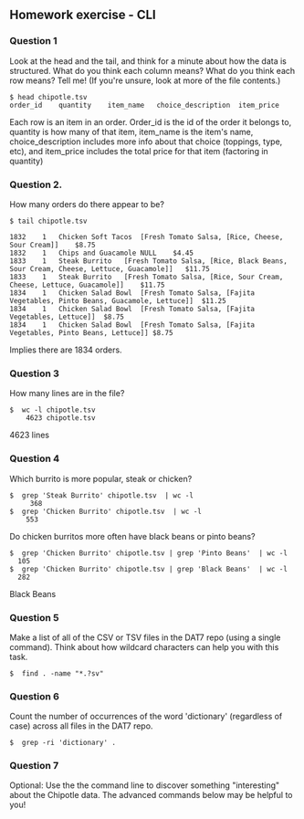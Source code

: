 ## Homework exercise - CLI

### Question 1

Look at the head and the tail, and think for a minute about how the data is structured. What do you think each column means? What do you think each row means? Tell me! (If you're unsure, look at more of the file contents.)

```
$ head chipotle.tsv
order_id	quantity	item_name	choice_description	item_price
```

Each row is an item in an order. Order_id is the id of the order it belongs to,
quantity is how many of that item, item_name is the item's name, choice_description
includes more info about that choice (toppings, type, etc), and item_price includes
the total price for that item (factoring in quantity)

### Question 2.

How many orders do there appear to be?

```
$ tail chipotle.tsv

1832	1	Chicken Soft Tacos	[Fresh Tomato Salsa, [Rice, Cheese, Sour Cream]]	$8.75
1832	1	Chips and Guacamole	NULL	$4.45
1833	1	Steak Burrito	[Fresh Tomato Salsa, [Rice, Black Beans, Sour Cream, Cheese, Lettuce, Guacamole]]	$11.75
1833	1	Steak Burrito	[Fresh Tomato Salsa, [Rice, Sour Cream, Cheese, Lettuce, Guacamole]]	$11.75
1834	1	Chicken Salad Bowl	[Fresh Tomato Salsa, [Fajita Vegetables, Pinto Beans, Guacamole, Lettuce]]	$11.25
1834	1	Chicken Salad Bowl	[Fresh Tomato Salsa, [Fajita Vegetables, Lettuce]]	$8.75
1834	1	Chicken Salad Bowl	[Fresh Tomato Salsa, [Fajita Vegetables, Pinto Beans, Lettuce]]	$8.75
```

Implies there are 1834 orders.


### Question 3

How many lines are in the file?

```
$  wc -l chipotle.tsv
    4623 chipotle.tsv
```

4623 lines

### Question 4

Which burrito is more popular, steak or chicken?

```
$  grep 'Steak Burrito' chipotle.tsv  | wc -l
     368
$  grep 'Chicken Burrito' chipotle.tsv  | wc -l
    553
```

Do chicken burritos more often have black beans or pinto beans?

```
$  grep 'Chicken Burrito' chipotle.tsv | grep 'Pinto Beans'  | wc -l
  105
$  grep 'Chicken Burrito' chipotle.tsv | grep 'Black Beans'  | wc -l
  282
```

Black Beans

### Question 5

Make a list of all of the CSV or TSV files in the DAT7 repo (using a single command). Think about how wildcard characters can help you with this task.

```
$  find . -name "*.?sv"
```

### Question 6

Count the number of occurrences of the word 'dictionary' (regardless of case) across all files in the DAT7 repo.

```
$  grep -ri 'dictionary' .
```

### Question 7

Optional: Use the the command line to discover something "interesting" about the Chipotle data. The advanced commands below may be helpful to you!
